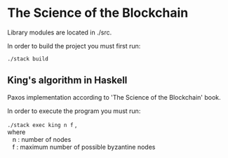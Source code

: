 # The Science of the Blockchain

Library modules are located in ./src.

In order to build the project you must first run:

```
./stack build
```

## **King's algorithm in Haskell**

Paxos implementation according to 'The Science of the Blockchain' book.

In order to execute the program you must run:

``` ./stack exec king n f ``` , <br>
where <br>
&nbsp;&nbsp;  n : number of nodes <br>
&nbsp;&nbsp;  f : maximum number of possible byzantine nodes
